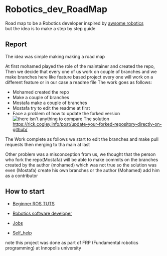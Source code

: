 # Robotics_dev_RoadMap
Road map to be a Robotics developer
inspired by [awsome robotics](https://github.com/kiloreux/awesome-robotics) <br/>
but the idea is to make a step by step guide
## Report
The idea was simple making making a road map

At first mohamed played the role of the maintainer and created the repo, Then we decide that every one of us work on couple of branches and we make branches here like  feature based project every one will work on a different feature or in our case a readme file
The work goes as follows:
* Mohamed created the repo
* Make a couple of branches
* Mostafa make a couple of branches
* Mostafa try to edit the readme at first
* Face a problem of how to update the forked version
![there isn't anything to compare](https://github.com/mohamedsayed18/Robotics_dev_RoadMap/blob/master/git_pull.jpg)
The solution
https://rick.cogley.info/post/update-your-forked-repository-directly-on-github/

The Work complete as follows we start to edit the branches and make pull requests then merging to tha main at last

Other problem was a misconception from us, we thought that the person who fork the repo(Mostafa) will be able to make commits on the branches created by the author (mohamed) which was not true so the solution was even (Mostafa) create his own branches or the author (Mohamed) add him as a contributor
## How to start
* [Beginner ROS TUTS](https://github.com/mohamedsayed18/Robotics_dev_RoadMap/blob/master/Beginners.md.txt)

* [Robotics software developer](https://github.com/mohamedsayed18/Robotics_dev_RoadMap/blob/master/Dev.md)

* [Jobs](https://github.com/mohamedsayed18/Robotics_dev_RoadMap/blob/master/Jobs.md)

* [Self_help](https://github.com/mohamedsayed18/Robotics_dev_RoadMap/blob/master/self.md)


 note this project was done as part of FRP (Fundamental robotics programming) at Innopolis university
